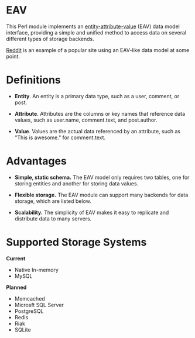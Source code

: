 EAV
===

This Perl module implements an
[entity-attribute-value](http://en.wikipedia.org/wiki/Entity%E2%80%93attribute%E2%80%93value_model)
(EAV) data model interface, providing a simple and unified method to access data on several
different types of storage backends.

[Reddit](http://www.reddit.com/) is an example of a popular site using an EAV-like data model at some point.

Definitions
===============

* **Entity**.  An entity is a primary data type, such as a user, comment, or post.

* **Attribute**.  Attributes are the columns or key names that reference data values,
such as user.name, comment.text, and post.author.

* **Value**.  Values are the actual data referenced by an attribute, such as "This is awesome." for comment.text.

Advantages
==========

* **Simple, static schema.**  The EAV model only requires two tables, one for storing entities and another
for storing data values.

* **Flexible storage.**  The EAV module can support many backends for data storage, which are listed below.

* **Scalability.**  The simplicity of EAV makes it easy to replicate and distribute data to many servers.

Supported Storage Systems
=========================

**Current**
* Native In-memory
* MySQL

**Planned**
* Memcached
* Microsft SQL Server
* PostgreSQL
* Redis
* Riak
* SQLite









